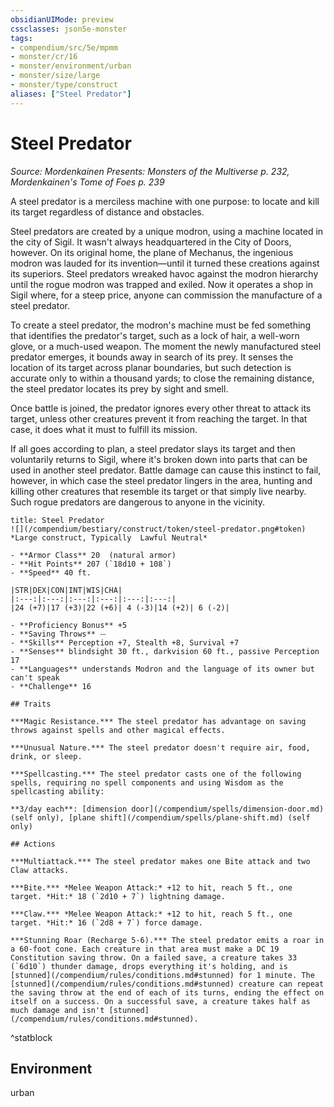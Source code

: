 ```yaml
---
obsidianUIMode: preview
cssclasses: json5e-monster
tags:
- compendium/src/5e/mpmm
- monster/cr/16
- monster/environment/urban
- monster/size/large
- monster/type/construct
aliases: ["Steel Predator"]
---
```

# Steel Predator
*Source: Mordenkainen Presents: Monsters of the Multiverse p. 232, Mordenkainen's Tome of Foes p. 239*  

A steel predator is a merciless machine with one purpose: to locate and kill its target regardless of distance and obstacles.

Steel predators are created by a unique modron, using a machine located in the city of Sigil. It wasn't always headquartered in the City of Doors, however. On its original home, the plane of Mechanus, the ingenious modron was lauded for its invention—until it turned these creations against its superiors. Steel predators wreaked havoc against the modron hierarchy until the rogue modron was trapped and exiled. Now it operates a shop in Sigil where, for a steep price, anyone can commission the manufacture of a steel predator.

To create a steel predator, the modron's machine must be fed something that identifies the predator's target, such as a lock of hair, a well-worn glove, or a much-used weapon. The moment the newly manufactured steel predator emerges, it bounds away in search of its prey. It senses the location of its target across planar boundaries, but such detection is accurate only to within a thousand yards; to close the remaining distance, the steel predator locates its prey by sight and smell.

Once battle is joined, the predator ignores every other threat to attack its target, unless other creatures prevent it from reaching the target. In that case, it does what it must to fulfill its mission.

If all goes according to plan, a steel predator slays its target and then voluntarily returns to Sigil, where it's broken down into parts that can be used in another steel predator. Battle damage can cause this instinct to fail, however, in which case the steel predator lingers in the area, hunting and killing other creatures that resemble its target or that simply live nearby. Such rogue predators are dangerous to anyone in the vicinity.

```ad-statblock
title: Steel Predator
![](/compendium/bestiary/construct/token/steel-predator.png#token)
*Large construct, Typically  Lawful Neutral*

- **Armor Class** 20  (natural armor)
- **Hit Points** 207 (`18d10 + 108`)
- **Speed** 40 ft.

|STR|DEX|CON|INT|WIS|CHA|
|:---:|:---:|:---:|:---:|:---:|:---:|
|24 (+7)|17 (+3)|22 (+6)| 4 (-3)|14 (+2)| 6 (-2)|

- **Proficiency Bonus** +5
- **Saving Throws** ⏤
- **Skills** Perception +7, Stealth +8, Survival +7
- **Senses** blindsight 30 ft., darkvision 60 ft., passive Perception 17
- **Languages** understands Modron and the language of its owner but can't speak
- **Challenge** 16

## Traits

***Magic Resistance.*** The steel predator has advantage on saving throws against spells and other magical effects.

***Unusual Nature.*** The steel predator doesn't require air, food, drink, or sleep.

***Spellcasting.*** The steel predator casts one of the following spells, requiring no spell components and using Wisdom as the spellcasting ability:

**3/day each**: [dimension door](/compendium/spells/dimension-door.md) (self only), [plane shift](/compendium/spells/plane-shift.md) (self only)

## Actions

***Multiattack.*** The steel predator makes one Bite attack and two Claw attacks.

***Bite.*** *Melee Weapon Attack:* +12 to hit, reach 5 ft., one target. *Hit:* 18 (`2d10 + 7`) lightning damage.

***Claw.*** *Melee Weapon Attack:* +12 to hit, reach 5 ft., one target. *Hit:* 16 (`2d8 + 7`) force damage.

***Stunning Roar (Recharge 5-6).*** The steel predator emits a roar in a 60-foot cone. Each creature in that area must make a DC 19 Constitution saving throw. On a failed save, a creature takes 33 (`6d10`) thunder damage, drops everything it's holding, and is [stunned](/compendium/rules/conditions.md#stunned) for 1 minute. The [stunned](/compendium/rules/conditions.md#stunned) creature can repeat the saving throw at the end of each of its turns, ending the effect on itself on a success. On a successful save, a creature takes half as much damage and isn't [stunned](/compendium/rules/conditions.md#stunned).
```
^statblock

## Environment

urban